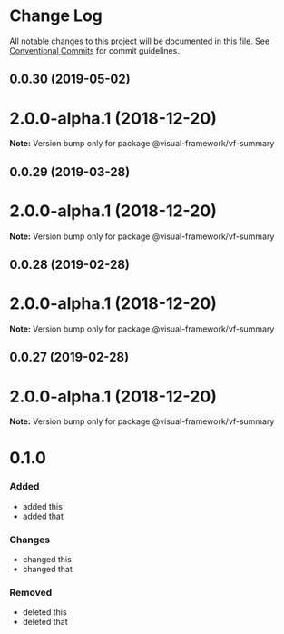 # Change Log

All notable changes to this project will be documented in this file.
See [Conventional Commits](https://conventionalcommits.org) for commit guidelines.

## 0.0.30 (2019-05-02)



# 2.0.0-alpha.1 (2018-12-20)

**Note:** Version bump only for package @visual-framework/vf-summary





## 0.0.29 (2019-03-28)



# 2.0.0-alpha.1 (2018-12-20)

**Note:** Version bump only for package @visual-framework/vf-summary





## 0.0.28 (2019-02-28)



# 2.0.0-alpha.1 (2018-12-20)

**Note:** Version bump only for package @visual-framework/vf-summary





## 0.0.27 (2019-02-28)



# 2.0.0-alpha.1 (2018-12-20)

**Note:** Version bump only for package @visual-framework/vf-summary





# 0.1.0

### Added
- added this
- added that

### Changes

- changed this
- changed that

### Removed

- deleted this
- deleted that
